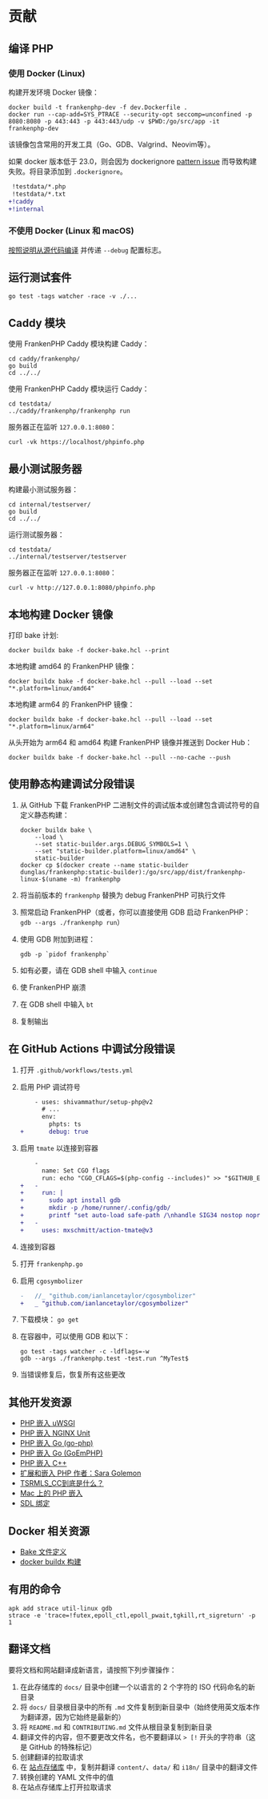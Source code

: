 # 贡献

## 编译 PHP

### 使用 Docker (Linux)

构建开发环境 Docker 镜像：

```console
docker build -t frankenphp-dev -f dev.Dockerfile .
docker run --cap-add=SYS_PTRACE --security-opt seccomp=unconfined -p 8080:8080 -p 443:443 -p 443:443/udp -v $PWD:/go/src/app -it frankenphp-dev
```

该镜像包含常用的开发工具（Go、GDB、Valgrind、Neovim等）。

如果 docker 版本低于 23.0，则会因为 dockerignore [pattern issue](https://github.com/moby/moby/pull/42676) 而导致构建失败。将目录添加到 `.dockerignore`。

```patch
 !testdata/*.php
 !testdata/*.txt
+!caddy
+!internal
```

### 不使用 Docker (Linux 和 macOS)

[按照说明从源代码编译](https://frankenphp.dev/docs/compile/) 并传递 `--debug` 配置标志。

## 运行测试套件

```console
go test -tags watcher -race -v ./...
```

## Caddy 模块

使用 FrankenPHP Caddy 模块构建 Caddy：

```console
cd caddy/frankenphp/
go build
cd ../../
```

使用 FrankenPHP Caddy 模块运行 Caddy：

```console
cd testdata/
../caddy/frankenphp/frankenphp run
```

服务器正在监听 `127.0.0.1:8080`：

```console
curl -vk https://localhost/phpinfo.php
```

## 最小测试服务器

构建最小测试服务器：

```console
cd internal/testserver/
go build
cd ../../
```

运行测试服务器：

```console
cd testdata/
../internal/testserver/testserver
```

服务器正在监听 `127.0.0.1:8080`：

```console
curl -v http://127.0.0.1:8080/phpinfo.php
```

## 本地构建 Docker 镜像

打印 bake 计划:

```console
docker buildx bake -f docker-bake.hcl --print
```

本地构建 amd64 的 FrankenPHP 镜像：

```console
docker buildx bake -f docker-bake.hcl --pull --load --set "*.platform=linux/amd64"
```

本地构建 arm64 的 FrankenPHP 镜像：

```console
docker buildx bake -f docker-bake.hcl --pull --load --set "*.platform=linux/arm64"
```

从头开始为 arm64 和 amd64 构建 FrankenPHP 镜像并推送到 Docker Hub：

```console
docker buildx bake -f docker-bake.hcl --pull --no-cache --push
```

## 使用静态构建调试分段错误

1. 从 GitHub 下载 FrankenPHP 二进制文件的调试版本或创建包含调试符号的自定义静态构建：

    ```console
    docker buildx bake \
        --load \
        --set static-builder.args.DEBUG_SYMBOLS=1 \
        --set "static-builder.platform=linux/amd64" \
        static-builder
    docker cp $(docker create --name static-builder dunglas/frankenphp:static-builder):/go/src/app/dist/frankenphp-linux-$(uname -m) frankenphp
    ```

2. 将当前版本的 `frankenphp` 替换为 debug FrankenPHP 可执行文件
3. 照常启动 FrankenPHP（或者，你可以直接使用 GDB 启动 FrankenPHP： `gdb --args ./frankenphp run`）
4. 使用 GDB 附加到进程：

    ```console
    gdb -p `pidof frankenphp`
    ```

5. 如有必要，请在 GDB shell 中输入 `continue`
6. 使 FrankenPHP 崩溃
7. 在 GDB shell 中输入 `bt`
8. 复制输出

## 在 GitHub Actions 中调试分段错误

1. 打开 `.github/workflows/tests.yml`
2. 启用 PHP 调试符号

    ```patch
        - uses: shivammathur/setup-php@v2
          # ...
          env:
            phpts: ts
    +       debug: true
    ```

3. 启用 `tmate` 以连接到容器

    ```patch
        -
          name: Set CGO flags
          run: echo "CGO_CFLAGS=$(php-config --includes)" >> "$GITHUB_ENV"
    +   -
    +     run: |
    +       sudo apt install gdb
    +       mkdir -p /home/runner/.config/gdb/
    +       printf "set auto-load safe-path /\nhandle SIG34 nostop noprint pass" > /home/runner/.config/gdb/gdbinit
    +   -
    +     uses: mxschmitt/action-tmate@v3
    ```

4. 连接到容器
5. 打开 `frankenphp.go`
6. 启用 `cgosymbolizer`

    ```patch
    -	//_ "github.com/ianlancetaylor/cgosymbolizer"
    +	_ "github.com/ianlancetaylor/cgosymbolizer"
    ```

7. 下载模块： `go get`
8. 在容器中，可以使用 GDB 和以下：

    ```console
    go test -tags watcher -c -ldflags=-w
    gdb --args ./frankenphp.test -test.run ^MyTest$
    ```

9. 当错误修复后，恢复所有这些更改

## 其他开发资源

* [PHP 嵌入 uWSGI](https://github.com/unbit/uwsgi/blob/master/plugins/php/php_plugin.c)
* [PHP 嵌入 NGINX Unit](https://github.com/nginx/unit/blob/master/src/nxt_php_sapi.c)
* [PHP 嵌入 Go (go-php)](https://github.com/deuill/go-php)
* [PHP 嵌入 Go (GoEmPHP)](https://github.com/mikespook/goemphp)
* [PHP 嵌入 C++](https://gist.github.com/paresy/3cbd4c6a469511ac7479aa0e7c42fea7)
* [扩展和嵌入 PHP 作者：Sara Golemon](https://books.google.fr/books?id=zMbGvK17_tYC&pg=PA254&lpg=PA254#v=onepage&q&f=false)
* [TSRMLS_CC到底是什么？](http://blog.golemon.com/2006/06/what-heck-is-tsrmlscc-anyway.html)
* [Mac 上的 PHP 嵌入](https://gist.github.com/jonnywang/61427ffc0e8dde74fff40f479d147db4)
* [SDL 绑定](https://pkg.go.dev/github.com/veandco/go-sdl2@v0.4.21/sdl#Main)

## Docker 相关资源

* [Bake 文件定义](https://docs.docker.com/build/customize/bake/file-definition/)
* [docker buildx 构建](https://docs.docker.com/engine/reference/commandline/buildx_build/)

## 有用的命令

```console
apk add strace util-linux gdb
strace -e 'trace=!futex,epoll_ctl,epoll_pwait,tgkill,rt_sigreturn' -p 1
```

## 翻译文档

要将文档和网站翻译成新语言，请按照下列步骤操作：

1. 在此存储库的 `docs/` 目录中创建一个以语言的 2 个字符的 ISO 代码命名的新目录
2. 将 `docs/` 目录根目录中的所有 `.md` 文件复制到新目录中（始终使用英文版本作为翻译源，因为它始终是最新的）
3. 将 `README.md` 和 `CONTRIBUTING.md` 文件从根目录复制到新目录
4. 翻译文件的内容，但不要更改文件名，也不要翻译以 `> [!` 开头的字符串（这是 GitHub 的特殊标记）
5. 创建翻译的拉取请求
6. 在 [站点存储库](https://github.com/dunglas/frankenphp-website/tree/main) 中，复制并翻译 `content/`、`data/` 和 `i18n/` 目录中的翻译文件
7. 转换创建的 YAML 文件中的值
8. 在站点存储库上打开拉取请求
